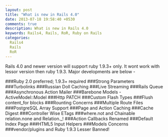 ```yaml
---
layout: post
title: "What is new in Rails 4.0"
date: 2013-07-18 19:58:40 +0530
comments: true
description: What is new in Rails 4.0
keywords: Rails4, Rails, RoR, Ruby on Rails
categories:
  Rails4
  Rails
  RoR 
---
```


Rails 4.0 and newer version will support ruby 1.9.3+ only. It wont work with lessor 
version then ruby 1.9.3. Major developments are below - 

###Ruby 2.0 preferred; 1.9.3+ required
###Strong Parameters
###Turbolinks
###Russian Doll Caching
###Live Streaming
###Rails Queue
###Asynchronous Action Mailer
###Barebone Models - ActiveModel::Model
###Http PATCH
###Custom Flash Types
###Flush content_for blocks
###Rounting Concerns
###Multiple Route Files
###PostgreSQL Array Support
###Page and Action Caching
###Cache Digest
###Controller Wise ETags
###where.not and Chainable relation.none and Relation._!
###Action Callbacks Renamed
###Default Index Page
###HTML5 Input Helpers
###Models Concerns
###vendor/plugins and Ruby 1.9.3 Lesser Banned!

